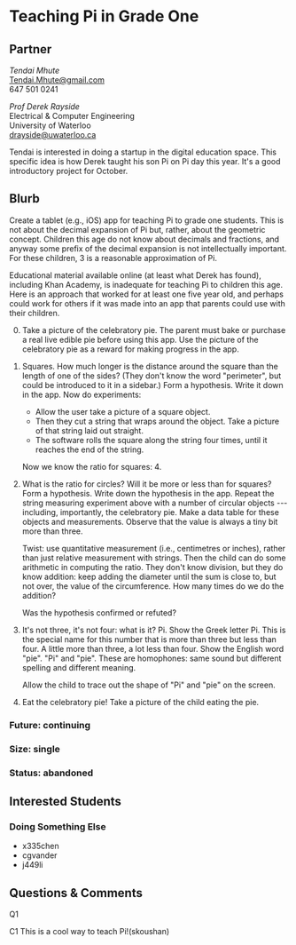 # Teaching Pi in Grade One

## Partner

_Tendai Mhute_  
Tendai.Mhute@gmail.com  
647 501 0241  


_Prof Derek Rayside_  
Electrical & Computer Engineering  
University of Waterloo  
drayside@uwaterloo.ca  

Tendai is interested in doing a startup in the digital education
space. This specific idea is how Derek taught his son Pi on Pi day
this year. It's a good introductory project for October.


## Blurb

Create a tablet (e.g., iOS) app for teaching Pi to grade one students.
This is not about the decimal expansion of Pi but, rather, about the
geometric concept. Children this age do not know about decimals and
fractions, and anyway some prefix of the decimal expansion is not
intellectually important. For these children, 3 is a reasonable
approximation of Pi. 

Educational material available online (at least what Derek has found),
including Khan Academy, is inadequate for teaching Pi to children this
age. Here is an approach that worked for at least one five year old,
and perhaps could work for others if it was made into an app that
parents could use with their children.

0. Take a picture of the celebratory pie. The parent must bake or
purchase a real live edible pie before using this app. Use the picture
of the celebratory pie as a reward for making progress in the app.

1. Squares. How much longer is the distance around the square than the
length of one of the sides? (They don't know the word "perimeter", but
could be introduced to it in a sidebar.) Form a hypothesis. Write it
down in the app. Now do experiments: 

    - Allow the user take a picture of a square object.
    - Then they cut a string that wraps around the object. Take a picture of that string laid out straight.
    - The software rolls the square along the string four times, until it reaches the end of the string.

    Now we know the ratio for squares: 4.

2. What is the ratio for circles? Will it be more or less than for
squares? Form a hypothesis. Write down the hypothesis in the app.
Repeat the string measuring experiment above with a number of circular
objects --- including, importantly, the celebratory pie. Make a data
table for these objects and measurements. Observe that the value is
always a tiny bit more than three.

    Twist: use quantitative measurement (i.e., centimetres or inches),
    rather than just relative measurement with strings. Then the child can
    do some arithmetic in computing the ratio. They don't know division,
    but they do know addition: keep adding the diameter until the sum is
    close to, but not over, the value of the circumference. How many times
    do we do the addition?

    Was the hypothesis confirmed or refuted?

3. It's not three, it's not four: what is it? Pi. Show the Greek
letter Pi. This is the special name for this number that is more than
three but less than four. A little more than three, a lot less than
four. Show the English word "pie". "Pi" and "pie". These are
homophones: same sound but different spelling and different meaning.

    Allow the child to trace out the shape of "Pi" and "pie" on the
    screen.

4. Eat the celebratory pie! Take a picture of the child eating the
pie.
 

### Future: continuing
### Size: single
### Status: abandoned

## Interested Students
### Doing Something Else
* x335chen
* cgvander
* j449li

## Questions & Comments

Q1

C1 This is a cool way to teach Pi!(skoushan)


